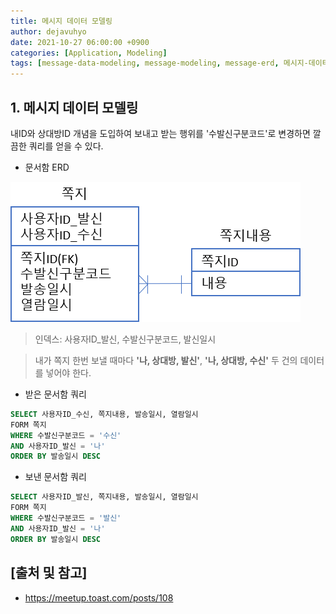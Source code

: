 ```yaml
---
title: 메시지 데이터 모델링
author: dejavuhyo
date: 2021-10-27 06:00:00 +0900
categories: [Application, Modeling]
tags: [message-data-modeling, message-modeling, message-erd, 메시지-데이터-모델링, 메시지-모델링, 메시지-erd]
---
```


## 1. 메시지 데이터 모델링
내ID와 상대방ID 개념을 도입하여 보내고 받는 행위를 '수발신구분코드'로 변경하면 깔끔한 쿼리를 얻을 수 있다.

* 문서함 ERD

![message-erd](/assets/img/2021-10-27-message-data-modeling/message-erd.png)

> 인덱스: 사용자ID_발신, 수발신구분코드, 발신일시

> 내가 쪽지 한번 보낼 때마다 **'나, 상대방, 발신'**, **'나, 상대방, 수신'** 두 건의 데이터를 넣어야 한다.

* 받은 문서함 쿼리

```sql
SELECT 사용자ID_수신, 쪽지내용, 발송일시, 열람일시
FORM 쪽지
WHERE 수발신구분코드 = '수신'
AND 사용자ID_발신 = '나'
ORDER BY 발송일시 DESC
```

* 보낸 문서함 쿼리

```sql
SELECT 사용자ID_발신, 쪽지내용, 발송일시, 열람일시
FORM 쪽지
WHERE 수발신구분코드 = '발신'
AND 사용자ID_발신 = '나'
ORDER BY 발송일시 DESC
```

## [출처 및 참고]
* <https://meetup.toast.com/posts/108>
